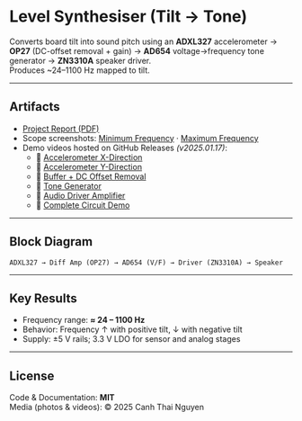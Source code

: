 # Level Synthesiser (Tilt → Tone)

Converts board tilt into sound pitch using an **ADXL327** accelerometer → **OP27** (DC-offset removal + gain) → **AD654** voltage→frequency tone generator → **ZN3310A** speaker driver.  
Produces ~24–1100 Hz mapped to tilt.

---

## Artifacts
- [Project Report (PDF)](docs/Level-Synthesiser-Report.pdf)
- Scope screenshots: [Minimum Frequency](docs/Minimum-Frequency.jpg) · [Maximum Frequency](docs/Maximum-Frequency.jpg)
- Demo videos hosted on GitHub Releases *(v2025.01.17)*:
  - 🎥 [Accelerometer X-Direction](https://github.com/kainguyen05/level-synthesiser/releases/download/v2025.01.17/Accelerometer_Test_xdirection.mp4)
  - 🎥 [Accelerometer Y-Direction](https://github.com/kainguyen05/level-synthesiser/releases/download/v2025.01.17/Accelerometer_Test_ydirection.mp4)
  - 🎥 [Buffer + DC Offset Removal](https://github.com/kainguyen05/level-synthesiser/releases/download/v2025.01.17/Buffer_DC_Offset_Removal_Test.mp4)
  - 🎥 [Tone Generator](https://github.com/kainguyen05/level-synthesiser/releases/download/v2025.01.17/Test_Audio_Frequency_Tone_Generator.mp4)
  - 🎥 [Audio Driver Amplifier](https://github.com/kainguyen05/level-synthesiser/releases/download/v2025.01.17/Test_Audio_Driver_Amplifier.mp4)
  - 🎥 [Complete Circuit Demo](https://github.com/kainguyen05/level-synthesiser/releases/download/v2025.01.17/Complete_Circuit_Test.mp4)


---

## Block Diagram
`ADXL327 → Diff Amp (OP27) → AD654 (V/F) → Driver (ZN3310A) → Speaker`

---

## Key Results
- Frequency range: **≈ 24 – 1100 Hz**
- Behavior: Frequency ↑ with positive tilt, ↓ with negative tilt  
- Supply: ±5 V rails; 3.3 V LDO for sensor and analog stages

---

## License
Code & Documentation: **MIT**  
Media (photos & videos): © 2025 Canh Thai Nguyen

